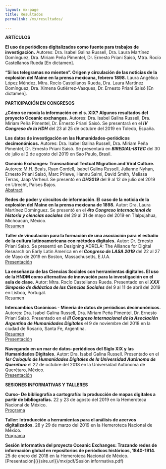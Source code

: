 ```yaml
---
layout: mx-page
title: Resultados
permalink: /mx/resultados/

---
```


**ARTÍCULOS**

**El uso de periódicos digitalizados como fuente para trabajos de investigación.** Autores: Dra. Isabel Galina Russell, Dra. Laura Martínez Domínguez, Dra. Miriam Peña Pimentel, Dr. Ernesto Priani Saisó, Mtra. Rocío Castellanos Rueda [En dictamen].


**“Si los telegramas no mienten”. Origen y circulación de las noticias de la explosión del Maine en la prensa mexicana, febrero 1898.** Laura Angélica López Méndez, Mtra. Rocío Castellanos Rueda, Dra. Laura Martínez Domínguez, Dra. Ximena Gutiérrez-Vasques, Dr. Ernesto Priani Saisó [En dictamen].

**PARTICIPACIÓN EN CONGRESOS**

**¿Cómo se movía la información en el s. XIX? Algunos resultados del proyecto Oceanic exchanges.** Autores: Dra. Isabel Galina Russell, Dra. Miriam Peña Pimentel, Dr. Ernesto Priani Saisó. Se presentará en el ***IV Congreso de la HDH*** del 23 al 25 de octubre del 2019 en Toledo, España.

**Los datos de investigación en las Humanidades-periódicos decimonónicos.** Autores: Dra. Isabel Galina Russell, Dra. Miriam Peña Pimentel, Dr. Ernesto Priani Saisó. Se presentará en ***BIREDIAL-ISTEC*** del 30 de julio al 2 de agosto del 2019 en Sao Paulo, Brasil.

**Oceanic Exchanges: Transnational Textual Migration and Viral Culture.** Autores: M.H. Beals, Ryan Cordell, Isabel Galina Russell, Julianne Nyhan, Ernesto Priani Saisó, Marc Priewe, Hannu Salmi, David Smith, Melissa Terras, Jaap Verheul.  Se presentó en ***DH2019*** del 9 al 12 de julio del 2019 en Utrecht, Países Bajos.  
[Abstract](https://dh2019.adho.org/panels/)

**Redes de poder y circuitos de información. El caso de la noticia de la explosión del Maine en la prensa mexicana de 1898.** Autor: Dra. Laura Martínez Domínguez. Se presentó en el ***4to Congreso internacional de historia y ciencias sociales*** del 29 al 31 de mayo del 2019 en Tlalpujahua, Michoacán, México.  
[Resumen]({{sire.url}}/mx/pdf/Resumen.pdf)

**Taller de vinculación para la formación de una asociación para el estudio de la cultura latinoamericana con métodos digitales.** Autor: Dr. Ernesto Priani Saisó. Se presentó en Designing ADRELA: The Alliance for Digital Research on Early Latin America en el ***Congreso de LASA 2019*** del 22 al 27 de Mayo de 2019 en Boston, Massachusetts, E.U.A.  
[Presentación]({{sire.url}}/mx/pdf/Boston.pdf)

**La enseñanza de las Ciencias Sociales con herramientas digitales. El uso de la HNDM como alternativa de innovación para la investigación en el aula de clase.** Autor: Mtra. Rocío Castellanos Rueda. Presentado en el ***XXX Simposio de didáctica de las Ciencias Sociales*** del 9 al 11 de abril del 2019 en Lisboa, Portugal.  
[Resumen]({{sire.url}}/mx/pdf/Lisboa.pdf)
 
**Intercambios Oceánicos - Minería de datos de periódicos decimonónicos.** Autores: Dra. Isabel Galina Russell, Dra. Miriam Peña Pimentel, Dr. Ernesto Priani Saisó. Presentado en el ***III Congreso Internacional de la Asociación Argentina de Humanidades Digitales*** el 9 de noviembre del 2018 en la ciudad de Rosario, Santa Fe, Argentina.  
[Resumen](https://www.aacademica.org/congreso.aahd2018/tabs/abstracts)  
[Presentación]({{sire.url}}/mx/pdf/Argentina.pdf)
 
**Navegando en un mar de datos-periódicos del Siglo XIX y las Humanidades Digitales.** Autor: Dra. Isabel Galina Russell. Presentado en el ***1er Coloquio de Humanidades Digitales de la Universidad Autónoma de Querétaro*** el 22 de octubre del 2018 en la Universidad Autónoma de Querétaro, México.  
[Presentación]({{sire.url}}/mx/pdf/Querétaro.pdf)
  
**SESIONES INFORMATIVAS Y TALLERES**

**Curso- De bibliografía a cartografía: la producción de mapas digitales a partir de bibliografías.** 22 y 23 de agosto del 2019 en la Hemeroteca Nacional de México.   
[Programa](https://oceanicexchanges.org/mx/noticias/)

**Taller: Introducción a herramientas para el análisis de acervos digitalizados.** 28 y 29 de marzo del 2019 en la Hemeroteca Nacional de México.  
[Programa](https://oceanicexchanges.org/mx/noticias/)

**Sesión Informativa del proyecto Oceanic Exchanges: Trazando redes de información global en repositorios  de periódicos históricos, 1840-1914.** 25 de enero del 2018 en la Hemeroteca Nacional de México.  
[Presentación]({{sire.url}}/mx/pdf/Sesión informativa.pdf)
